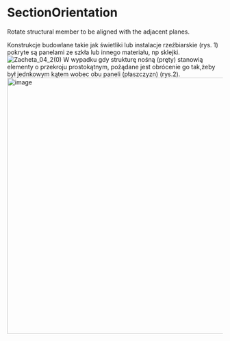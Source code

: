 # SectionOrientation
Rotate structural member to be aligned with the adjacent planes.

Konstrukcje budowlane takie jak świetliki lub instalacje rzeźbiarskie (rys. 1) pokryte są panelami ze szkła lub innego materiału, np sklejki. 
![Zacheta_04_2(0)](https://user-images.githubusercontent.com/24354442/64923156-950b5880-d7d7-11e9-9fd0-c37c4b472b5d.png)
W wypadku gdy strukturę nośną (pręty) stanowią elementy o przekroju prostokątnym, pożądane jest obrócenie go tak,żeby był jednkowym kątem wobec obu paneli (płaszczyzn) (rys.2).
<img width="597" alt="image" src="https://user-images.githubusercontent.com/24354442/64923212-04814800-d7d8-11e9-964e-ae4c62847279.png">

